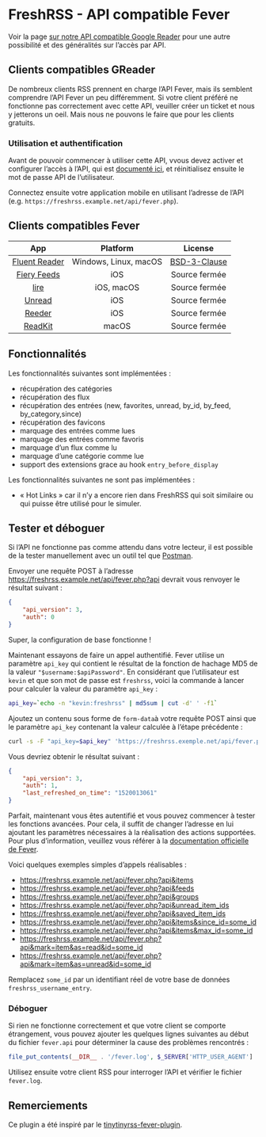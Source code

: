 # FreshRSS - API compatible Fever

Voir la page [sur notre API compatible Google Reader](06_Mobile_access.md)
pour une autre possibilité et des généralités sur l’accès par API.

## Clients compatibles GReader

De nombreux clients RSS prennent en charge l’API Fever, mais ils semblent
comprendre l’API Fever un peu différemment. Si votre client préféré ne
fonctionne pas correctement avec cette API, veuiller créer un ticket et nous
y jetterons un oeil. Mais nous ne pouvons le faire que pour les clients
gratuits.

### Utilisation et authentification

Avant de pouvoir commencer à utiliser cette API, vvous devez activer et
configurer l’accès à l’API, qui est [documenté
ici](https://freshrss.github.io/FreshRSS/en/users/06_Mobile_access.html), et
réinitialisez ensuite le mot de passe API de l’utilisateur.

Connectez ensuite votre application mobile en utilisant l’adresse de l’API
(e.g. `https://freshrss.example.net/api/fever.php`).

## Clients compatibles Fever

| App                                                                                | Platform            | License                                            |
|:----------------------------------------------------------------------------------:|:-------------------:|:--------------------------------------------------------:|
|[Fluent Reader](https://hyliu.me/fluent-reader/)                                    |Windows, Linux, macOS|[BSD-3-Clause](https://github.com/yang991178/fluent-reader/blob/master/LICENSE)|
|[Fiery Feeds](https://apps.apple.com/app/fiery-feeds-rss-reader/id1158763303)       |iOS                  |Source fermée                                             |
|[lire](https://lireapp.com/)                                                        |iOS, macOS           |Source fermée                                             |
|[Unread](https://apps.apple.com/app/unread-rss-reader/id1252376153)                 |iOS                  |Source fermée                                             |
|[Reeder](https://www.reederapp.com/)                                                |iOS                  |Source fermée                                              |
|[ReadKit](https://apps.apple.com/app/readkit/id588726889)                           |macOS                |Source fermée                                              |

## Fonctionnalités

Les fonctionnalités suivantes sont implémentées :

* récupération des catégories
* récupération des flux
* récupération des entrées (new, favorites, unread, by_id, by_feed, by_category,since)
* récupération des favicons
* marquage des entrées comme lues
* marquage des entrées comme favoris
* marquage d’un flux comme lu
* marquage d’une catégorie comme lue
* support des extensions grace au hook `entry_before_display`

Les fonctionnalités suivantes ne sont pas implémentées :

* « Hot Links » car il n’y a encore rien dans FreshRSS qui soit similaire ou
	qui puisse être utilisé pour le simuler.

## Tester et déboguer

Si l’API ne fonctionne pas comme attendu dans votre lecteur, il est possible
de la tester manuellement avec un outil tel que
[Postman](https://www.getpostman.com/).

Envoyer une requête POST à l’adresse
<https://freshrss.example.net/api/fever.php?api> devrait vous renvoyer le
résultat suivant :
```json
{
	"api_version": 3,
	"auth": 0
}
```
Super, la configuration de base fonctionne !

Maintenant essayons de faire un appel authentifié. Fever utilise un
paramètre `api_key` qui contient le résultat de la fonction de hachage MD5
de la valeur `"$username:$apiPassword"`. En considérant que l’utilisateur
est `kevin` et que son mot de passe est `freshrss`, voici la commande à
lancer pour calculer la valeur du paramètre `api_key` :

```sh
api_key=`echo -n "kevin:freshrss" | md5sum | cut -d' ' -f1`
```

Ajoutez un contenu sous forme de `form-data`à votre requête POST ainsi que
le paramètre `api_key` contenant la valeur calculée à l’étape précédente :

```sh
curl -s -F "api_key=$api_key" 'https://freshrss.exemple.net/api/fever.php?api'
```

Vous devriez obtenir le résultat suivant :
```json
{
	"api_version": 3,
	"auth": 1,
	"last_refreshed_on_time": "1520013061"
}
```
Parfait, maintenant vous êtes autentifié et vous pouvez commencer à tester
les fonctions avancées. Pour cela, il suffit de changer l’adresse en lui
ajoutant les paramètres nécessaires à la réalisation des actions
supportées. Pour plus d’information, veuillez vous référer à la
[documentation officielle de Fever](https://feedafever.com/api).

Voici quelques exemples simples d’appels réalisables :

* <https://freshrss.example.net/api/fever.php?api&items>
* <https://freshrss.example.net/api/fever.php?api&feeds>
* <https://freshrss.example.net/api/fever.php?api&groups>
* <https://freshrss.example.net/api/fever.php?api&unread_item_ids>
* <https://freshrss.example.net/api/fever.php?api&saved_item_ids>
* <https://freshrss.example.net/api/fever.php?api&items&since_id=some_id>
* <https://freshrss.example.net/api/fever.php?api&items&max_id=some_id>
* <https://freshrss.example.net/api/fever.php?api&mark=item&as=read&id=some_id>
* <https://freshrss.example.net/api/fever.php?api&mark=item&as=unread&id=some_id>

Remplacez `some_id` par un identifiant réel de votre base de données
`freshrss_username_entry`.

### Déboguer

Si rien ne fonctionne correctement et que votre client se comporte
étrangement, vous pouvez ajouter les quelques lignes suivantes au début du
fichier `fever.api` pour déterminer la cause des problèmes rencontrés :

```php
file_put_contents(__DIR__ . '/fever.log', $_SERVER['HTTP_USER_AGENT'] . ': ' . json_encode($_REQUEST) . PHP_EOL, FILE_APPEND);
```

Utilisez ensuite votre client RSS pour interroger l’API et vérifier le
fichier `fever.log`.

## Remerciements

Ce plugin a été inspiré par le
[tinytinyrss-fever-plugin](https://github.com/dasmurphy/tinytinyrss-fever-plugin).
